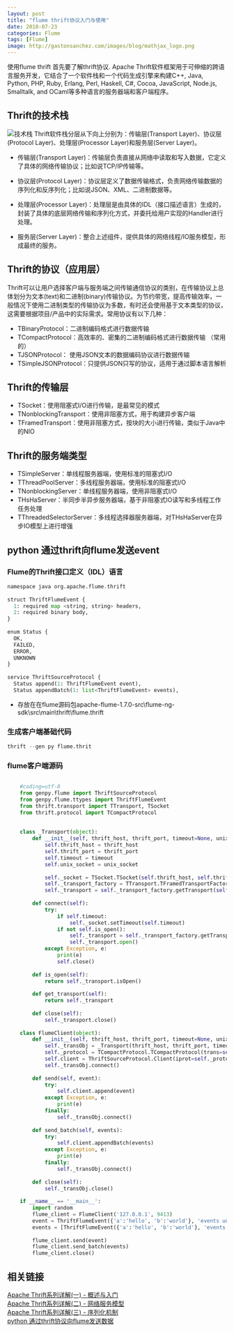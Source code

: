 ```yaml
---
layout: post
title: "flume thrift协议入门与使用"
date: 2018-07-23
categories: Flume
tags: [Flume]
image: http://gastonsanchez.com/images/blog/mathjax_logo.png
---
```

使用flume thrift 首先要了解thrift协议.
Apache Thrift软件框架用于可伸缩的跨语言服务开发，它结合了一个软件栈和一个代码生成引擎来构建C++, Java, Python, PHP, Ruby, Erlang, Perl, Haskell, C#, Cocoa, JavaScript, Node.js, Smalltalk, and OCaml等多种语言的服务器端和客户端程序。

<!-- more -->
## Thrift的技术栈
![技术栈](https://raw.githubusercontent.com/sunxiaocong/sunxiaocong.github.io/master/images/thrift/thriftStock.jpg)
Thrift软件栈分层从下向上分别为：传输层(Transport Layer)、协议层(Protocol Layer)、处理层(Processor Layer)和服务层(Server Layer)。
* 传输层(Transport Layer)：传输层负责直接从网络中读取和写入数据，它定义了具体的网络传输协议；比如说TCP/IP传输等。

* 协议层(Protocol Layer)：协议层定义了数据传输格式，负责网络传输数据的序列化和反序列化；比如说JSON、XML、二进制数据等。

* 处理层(Processor Layer)：处理层是由具体的IDL（接口描述语言）生成的，封装了具体的底层网络传输和序列化方式，并委托给用户实现的Handler进行处理。

* 服务层(Server Layer)：整合上述组件，提供具体的网络线程/IO服务模型，形成最终的服务。

## Thrift的协议（应用层）
Thrift可以让用户选择客户端与服务端之间传输通信协议的类别，在传输协议上总体划分为文本(text)和二进制(binary)传输协议。为节约带宽，提高传输效率，一般情况下使用二进制类型的传输协议为多数，有时还会使用基于文本类型的协议，这需要根据项目/产品中的实际需求。常用协议有以下几种：

* TBinaryProtocol：二进制编码格式进行数据传输
* TCompactProtocol：高效率的、密集的二进制编码格式进行数据传输 （常用的）
* TJSONProtocol： 使用JSON文本的数据编码协议进行数据传输
* TSimpleJSONProtocol：只提供JSON只写的协议，适用于通过脚本语言解析

## Thrift的传输层

* TSocket：使用阻塞式I/O进行传输，是最常见的模式
* TNonblockingTransport：使用非阻塞方式，用于构建异步客户端
* TFramedTransport：使用非阻塞方式，按块的大小进行传输，类似于Java中的NIO

## Thrift的服务端类型
* TSimpleServer：单线程服务器端，使用标准的阻塞式I/O
* TThreadPoolServer：多线程服务器端，使用标准的阻塞式I/O
* TNonblockingServer：单线程服务器端，使用非阻塞式I/O
* THsHaServer：半同步半异步服务器端，基于非阻塞式IO读写和多线程工作任务处理
* TThreadedSelectorServer：多线程选择器服务器端，对THsHaServer在异步IO模型上进行增强



## python 通过thrift向flume发送event
### Flume的Thrift接口定义（IDL）语言
~~~python
namespace java org.apache.flume.thrift
 
struct ThriftFlumeEvent {
  1: required map <string, string> headers,
  2: required binary body,
}
 
enum Status {
  OK,
  FAILED,
  ERROR,
  UNKNOWN
}
 
service ThriftSourceProtocol {
  Status append(1: ThriftFlumeEvent event),
  Status appendBatch(1: list<ThriftFlumeEvent> events),

~~~
* 存放在在flume源码包apache-flume-1.7.0-src\flume-ng-sdk\src\main\thrift\flume.thrift


### 生成客户端基础代码

~~~python
thrift --gen py flume.thrit 
~~~

### flume客户端源码

```python

    #coding=utf-8  
    from genpy.flume import ThriftSourceProtocol  
    from genpy.flume.ttypes import ThriftFlumeEvent  
    from thrift.transport import TTransport, TSocket  
    from thrift.protocol import TCompactProtocol  
      
      
    class _Transport(object):  
        def __init__(self, thrift_host, thrift_port, timeout=None, unix_socket=None):  
            self.thrift_host = thrift_host  
            self.thrift_port = thrift_port  
            self.timeout = timeout  
            self.unix_socket = unix_socket  
              
            self._socket = TSocket.TSocket(self.thrift_host, self.thrift_port, self.unix_socket)  
            self._transport_factory = TTransport.TFramedTransportFactory()  
            self._transport = self._transport_factory.getTransport(self._socket)  
              
        def connect(self):  
            try:  
                if self.timeout:  
                    self._socket.setTimeout(self.timeout)  
                if not self.is_open():  
                    self._transport = self._transport_factory.getTransport(self._socket)  
                    self._transport.open()  
            except Exception, e:  
                print(e)  
                self.close()  
          
        def is_open(self):  
            return self._transport.isOpen()  
          
        def get_transport(self):  
            return self._transport  
          
        def close(self):  
            self._transport.close()  
              
    class FlumeClient(object):  
        def __init__(self, thrift_host, thrift_port, timeout=None, unix_socket=None):  
            self._transObj = _Transport(thrift_host, thrift_port, timeout=timeout, unix_socket=unix_socket)  
            self._protocol = TCompactProtocol.TCompactProtocol(trans=self._transObj.get_transport())  
            self.client = ThriftSourceProtocol.Client(iprot=self._protocol, oprot=self._protocol)  
            self._transObj.connect()  
              
        def send(self, event):  
            try:  
                self.client.append(event)  
            except Exception, e:  
                print(e)  
            finally:  
                self._transObj.connect()  
          
        def send_batch(self, events):  
            try:  
                self.client.appendBatch(events)  
            except Exception, e:  
                print(e)  
            finally:  
                self._transObj.connect()  
          
        def close(self):  
            self._transObj.close()  
          
    if __name__ == '__main__':  
        import random  
        flume_client = FlumeClient('127.0.0.1', 9413)  
        event = ThriftFlumeEvent({'a':'hello', 'b':'world'}, 'events under hello world2')  
        events = [ThriftFlumeEvent({'a':'hello', 'b':'world'}, 'events under hello world%s' % random.randint(0, 1000)) for _ in range(100)]  
          
        flume_client.send(event)  
        flume_client.send_batch(events)  
        flume_client.close() 
```

## 相关链接
[Apache Thrift系列详解(一) - 概述与入门](https://juejin.im/post/5b290dbf6fb9a00e5c5f7aaa)  
[Apache Thrift系列详解(二) - 网络服务模型](https://juejin.im/post/5b290e225188252d9548fe15)  
[Apache Thrift系列详解(三) - 序列化机制](https://juejin.im/post/5b290e58518825748c1c6bfc)  
[python 通过thrift协议向flume发送数据](python通过thrift实现向flume发送数据)  